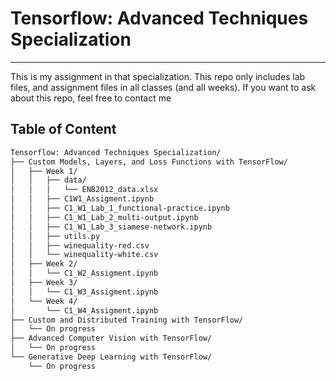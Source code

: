 # Tensorflow: Advanced Techniques Specialization
---

This is my assignment in that specialization. This repo only includes lab files, and assignment files in all classes (and all weeks). If you want to ask about this repo, feel free to contact me

## Table of Content

```bash
Tensorflow: Advanced Techniques Specialization/
├── Custom Models, Layers, and Loss Functions with TensorFlow/
│   ├── Week 1/
│   │   ├── data/
│   │   │   └── ENB2012_data.xlsx
│   │   ├── C1W1_Assigment.ipynb
│   │   ├── C1_W1_Lab_1_functional-practice.ipynb
│   │   ├── C1_W1_Lab_2_multi-output.ipynb
│   │   ├── C1_W1_Lab_3_siamese-network.ipynb
│   │   ├── utils.py
│   │   ├── winequality-red.csv
│   │   └── winequality-white.csv
│   ├── Week 2/
│   │   └── C1_W2_Assigment.ipynb
│   ├── Week 3/
│   │   └── C1_W3_Assigment.ipynb
│   └── Week 4/
│       └── C1_W4_Assigment.ipynb
├── Custom and Distributed Training with TensorFlow/
│   └── On progress
├── Advanced Computer Vision with TensorFlow/
│   └── On progress
└── Generative Deep Learning with TensorFlow/
    └── On progress
```
